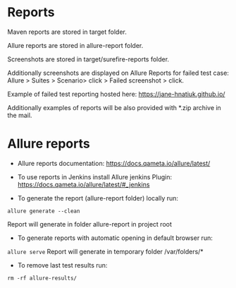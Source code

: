 # Reports
Maven reports are stored in target folder.

Allure reports are stored in allure-report folder.

Screenshots are stored in target/surefire-reports folder.
 
Additionally screenshots are displayed on Allure Reports for failed test case:
 Allure > Suites > Scenario> click > Failed <Name of Scenario > screenshot > click.
 
Example of failed test reporting hosted here:
https://jane-hnatiuk.github.io/
 
Additionally examples of reports will be also provided with *.zip archive in the mail.


# Allure reports  
- Allure reports documentation: 
https://docs.qameta.io/allure/latest/  

- To use reports in Jenkins install Allure jenkins Plugin: 
https://docs.qameta.io/allure/latest/#_jenkins

- To generate the report (allure-report folder) locally run: 

```allure generate --clean```

  Report will generate in folder allure-report in project root
- To generate reports with automatic opening in default browser run:

```allure serve```
  Report will generate in temporary folder /var/folders/*
  
- To remove last test results run:

 ```rm -rf allure-results/```

